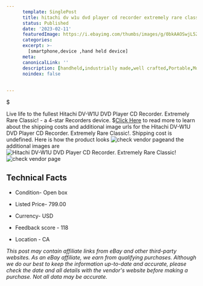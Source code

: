 ```yaml
---
      template: SinglePost
      title: hitachi dv w1u dvd player cd recorder extremely rare classic 
      status: Published
      date: '2023-02-11'
      featuredImage: https://i.ebayimg.com/thumbs/images/g/0bkAAOSwjL5ZK8LO/s-l225.jpg
      categories: 
      excerpt: >-
        [smartphone,device ,hand held device]
      meta:
      canonicalLink: ''
      description: [handheld,industrially made,well crafted,Portable,Mobile,Compact,Convenient,Lightweight,Maneuverable,Man-portable,Miniature,Carriable,Hand-held,Light,Holdable,Transportable,Mobile device,Pocket-sized,On-the-go,Wireless,Cordless,Compact size,Convenient size, smartphone,device ,hand held device]
      noindex: false
      
        
---
```

$

Live life to the fullest Hitachi DV-W1U DVD Player CD Recorder. Extremely Rare Classic! - a 4-star Recorders device.
$[Click Here](https://www.ebay.com/itm/114710453301?hash=item1ab5469c35%3Ag%3A0bkAAOSwjL5ZK8LO&mkevt=1&mkcid=1&mkrid=711-53200-19255-0&campid=%253CePNCampaignId%253E&customid=%253CreferenceId%253E&toolid=10049) to read more to learn about the shipping costs and additional image urls for the Hitachi DV-W1U DVD Player CD Recorder. Extremely Rare Classic!. Shipping cost is undefined. Here is how the product looks ![check vendor page](https://i.ebayimg.com/thumbs/images/g/0bkAAOSwjL5ZK8LO/s-l225.jpg)and the additional images are![Hitachi DV-W1U DVD Player CD Recorder. Extremely Rare Classic!](https://i.ebayimg.com/images/g/0bkAAOSwjL5ZK8LO/s-l640.jpg)![check vendor page](https://origin-galleryplus.ebayimg.com/ws/web/114710453301_2_0_1/225x225.jpg,https://origin-galleryplus.ebayimg.com/ws/web/114710453301_3_0_1/225x225.jpg,https://origin-galleryplus.ebayimg.com/ws/web/114710453301_4_0_1/225x225.jpg,https://origin-galleryplus.ebayimg.com/ws/web/114710453301_5_0_1/225x225.jpg,https://origin-galleryplus.ebayimg.com/ws/web/114710453301_6_0_1/225x225.jpg,https://origin-galleryplus.ebayimg.com/ws/web/114710453301_7_0_1/225x225.jpg,https://origin-galleryplus.ebayimg.com/ws/web/114710453301_8_0_1/225x225.jpg,https://origin-galleryplus.ebayimg.com/ws/web/114710453301_9_0_1/225x225.jpg,https://origin-galleryplus.ebayimg.com/ws/web/114710453301_10_0_1/225x225.jpg,https://origin-galleryplus.ebayimg.com/ws/web/114710453301_11_0_1/225x225.jpg,https://origin-galleryplus.ebayimg.com/ws/web/114710453301_12_0_1/225x225.jpg)



 ## Technical Facts 



     
      

 - Condition- Open box 


      

 - Listed Price- 799.00 


      

 - Currency- USD 


      

 - Feedback score - 118 


      

 - Location - CA 


      
      

 *_This post may contain affiliate links from eBay and other third-party websites. As an eBay affiliate, we earn from qualifying purchases. Although we do our best to keep the information up-to-date and accurate, please check the date and all details with the vendor's website before making a purchase. Not all data may be accurate._*






